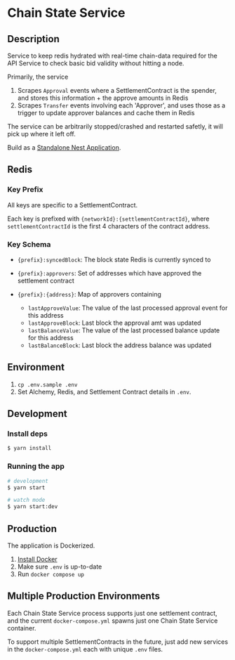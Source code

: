 # Chain State Service

## Description

Service to keep redis hydrated with real-time chain-data required for the API Service to check basic bid validity without hitting a node.

Primarily, the service
1. Scrapes `Approval` events where a SettlementContract is the spender, and stores this information + the approve amounts in Redis
2. Scrapes `Transfer` events involving each 'Approver', and uses those as a trigger to update approver balances and cache them in Redis

The service can be arbitrarily stopped/crashed and restarted safetly, it will pick up where it left off.

Build as a [Standalone Nest Application](https://docs.nestjs.com/standalone-applications).

## Redis

### Key Prefix

All keys are specific to a SettlementContract. 

Each key is prefixed with `{networkId}:{settlementContractId}`, where `settlementContractId` is the first 4 characters of the contract address.

### Key Schema

- `{prefix}:syncedBlock`: The block state Redis is currently synced to

- `{prefix}:approvers`: Set of addresses which have approved the settlement contract

- `{prefix}:{address}`: Map of approvers containing
  - `lastApproveValue`: The value of the last processed approval event for this address
  - `lastApproveBlock`: Last block the approval amt was updated
  - `lastBalanceValue`: The value of the last processed balance update for this address
  - `lastBalanceBlock`: Last block the address balance was updated

## Environment

1. `cp .env.sample .env`
2. Set Alchemy, Redis, and Settlement Contract details in `.env`.

## Development

### Install deps

```bash
$ yarn install
```

### Running the app

```bash
# development
$ yarn start

# watch mode
$ yarn start:dev
```

## Production

The application is Dockerized.

1. [Install Docker](https://docs.docker.com/get-docker/)
2. Make sure `.env` is up-to-date
3. Run `docker compose up`

## Multiple Production Environments

Each Chain State Service process supports just one settlement contract, and the current `docker-compose.yml` spawns just one Chain State Service container.

To support multiple SettlementContracts in the future, just add new services in the `docker-compose.yml` each with unique `.env` files.
